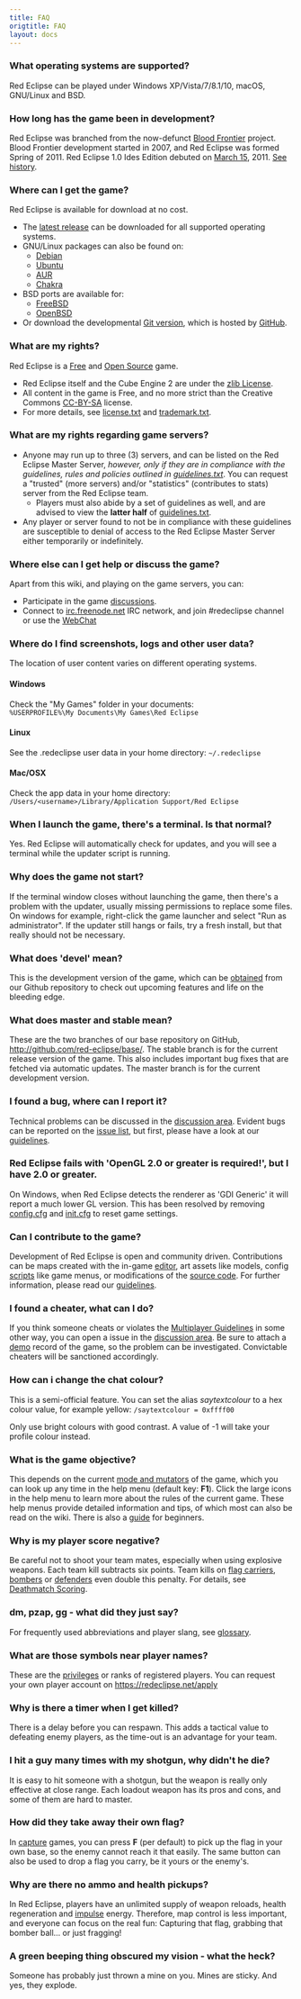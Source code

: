 ```yaml
---
title: FAQ
origtitle: FAQ
layout: docs
---
```

### What operating systems are supported?

Red Eclipse can be played under Windows XP/Vista/7/8.1/10, macOS, GNU/Linux and BSD.

### How long has the game been in development?

Red Eclipse was branched from the now-defunct [Blood Frontier](https://sourceforge.net/projects/bloodfrontier/) project. Blood Frontier development started in 2007, and Red Eclipse was formed Spring of 2011. Red Eclipse 1.0 Ides Edition debuted on [March 15](http://en.wikipedia.org/wiki/Ides_of_march), 2011. [See history](History).

### Where can I get the game?

Red Eclipse is available for download at no cost.

-   The [latest release](https://redeclipse.net/download) can be downloaded for all supported operating systems.
-   GNU/Linux packages can also be found on:
    -   [Debian](Install-Guide#Debian/Ubuntu_repository)
    -   [Ubuntu](Install-Guide#Debian/Ubuntu_repository)
    -   [AUR](https://aur.archlinux.org/packages/redeclipse)
    -   [Chakra](https://chakralinux.org/ccr/packages.php?O=0&K=redeclipse&do_Search=+Go+)
-   BSD ports are available for:
    -   [FreeBSD](https://www.freshports.org/games/redeclipse/)
    -   [OpenBSD](http://ports.su/games/redeclipse,-main)
-   Or download the developmental [Git version](https://redeclipse.net/devel), which is hosted by [GitHub](https://github.com/red-eclipse/base).

### What are my rights?

Red Eclipse is a [Free](http://www.gnu.org/philosophy/free-sw.html) and [Open Source](http://www.opensource.org/) game.

-   Red Eclipse itself and the Cube Engine 2 are under the [zlib License](http://en.wikipedia.org/wiki/Zlib_License).
-   All content in the game is Free, and no more strict than the Creative Commons [CC-BY-SA](http://creativecommons.org/licenses/by-sa/3.0/) license.
-   For more details, see [license.txt](https://raw.githubusercontent.com/red-eclipse/base/master/doc/license.txt) and [trademark.txt](https://raw.githubusercontent.com/red-eclipse/base/master/doc/trademark.txt).

### What are my rights regarding game servers?

-   Anyone may run up to three (3) servers, and can be listed on the Red Eclipse Master Server, *however, only if they are in compliance with the guidelines, rules and policies outlined in [guidelines.txt](https://raw.githubusercontent.com/red-eclipse/base/master/doc/guidelines.txt)*. You can request a "trusted" (more servers) and/or "statistics" (contributes to stats) server from the Red Eclipse team.
    -   Players must also abide by a set of guidelines as well, and are advised to view the **latter half** of [guidelines.txt](https://raw.githubusercontent.com/red-eclipse/base/master/doc/guidelines.txt).
-   Any player or server found to not be in compliance with these guidelines are susceptible to denial of access to the Red Eclipse Master Server either temporarily or indefinitely.

### Where else can I get help or discuss the game?

Apart from this wiki, and playing on the game servers, you can:

-   Participate in the game [discussions](https://redeclipse.net/discuss).
-   Connect to [irc.freenode.net](irc://irc.freenode.net) IRC network, and join \#redeclipse channel or use the [WebChat](https://redeclipse.net/chat)

### Where do I find screenshots, logs and other user data?

The location of user content varies on different operating systems.

#### Windows

Check the "My Games" folder in your documents: `%USERPROFILE%\My Documents\My Games\Red Eclipse`

#### Linux

See the .redeclipse user data in your home directory: `~/.redeclipse`

#### Mac/OSX

Check the app data in your home directory: `/Users/<username>/Library/Application Support/Red Eclipse`

### When I launch the game, there's a terminal. Is that normal?

Yes. Red Eclipse will automatically check for updates, and you will see a terminal while the updater script is running.

### Why does the game not start?

If the terminal window closes without launching the game, then there's a problem with the updater, usually missing permissions to replace some files. On windows for example, right-click the game launcher and select "Run as administrator". If the updater still hangs or fails, try a fresh install, but that really should not be necessary.

### What does 'devel' mean?

This is the development version of the game, which can be [obtained](Development-Version) from our Github repository to check out upcoming features and life on the bleeding edge.

### What does master and stable mean?

These are the two branches of our base repository on GitHub, <http://github.com/red-eclipse/base/>. The stable branch is for the current release version of the game. This also includes important bug fixes that are fetched via automatic updates. The master branch is for the current development version.

### I found a bug, where can I report it?

Technical problems can be discussed in the [discussion area](https://redeclipse.net/discuss). Evident bugs can be reported on the [issue list](https://redeclipse.net/issues), but first, please have a look at our [guidelines](Contribution-Guidelines).

### Red Eclipse fails with 'OpenGL 2.0 or greater is required!', but I have 2.0 or greater.

On Windows, when Red Eclipse detects the renderer as 'GDI Generic' it will report a much lower GL version. This has been resolved by removing [config.cfg](Game-Settings#config.cfg) and [init.cfg](Game-Settings#init.cfg) to reset game settings.

### Can I contribute to the game?

Development of Red Eclipse is open and community driven. Contributions can be maps created with the in-game [editor](Editing-Guide), art assets like models, config [scripts](Cubescript-Guide) like game menus, or modifications of the [source code](https://github.com/red-eclipse/base/tree/master/src). For further information, please read our [guidelines](Contribution-Guidelines).

### I found a cheater, what can I do?

If you think someone cheats or violates the [Multiplayer Guidelines](Multiplayer-Guidelines) in some other way, you can open a issue in the [discussion area](https://redeclipse.net/discuss). Be sure to attach a [demo](Demo-Guide) record of the game, so the problem can be investigated. Convictable cheaters will be sanctioned accordingly.

### How can i change the chat colour?

This is a semi-official feature. You can set the alias *saytextcolour* to a hex colour value, for example yellow: `/saytextcolour = 0xffff00`

Only use bright colours with good contrast. A value of -1 will take your profile colour instead.

### What is the game objective?

This depends on the current [mode and mutators](GameModes_and_Mutators) of the game, which you can look up any time in the help menu (default key: **F1**). Click the large icons in the help menu to learn more about the rules of the current game. These help menus provide detailed information and tips, of which most can also be read on the wiki. There is also a [guide](Gameplay-Guide) for beginners.

### Why is my player score negative?

Be careful not to shoot your team mates, especially when using explosive weapons. Each team kill subtracts six points. Team kills on [flag carriers](Capture-the-Flag), [bombers](Bomber-ball) or [defenders](Defend-and-Control) even double this penalty. For details, see [Deathmatch Scoring](Deathmatch#Scoring).

### dm, pzap, gg - what did they just say?

For frequently used abbreviations and player slang, see [glossary](Glossary).

### What are those symbols near player names?

These are the [privileges](Privileges) or ranks of registered players. You can request your own player account on <https://redeclipse.net/apply>

### Why is there a timer when I get killed?

There is a delay before you can respawn. This adds a tactical value to defeating enemy players, as the time-out is an advantage for your team.

### I hit a guy many times with my shotgun, why didn't he die?

It is easy to hit someone with a shotgun, but the weapon is really only effective at close range. Each loadout weapon has its pros and cons, and some of them are hard to master.

### How did they take away their own flag?

In [capture](Capture-the-Flag) games, you can press **F** (per default) to pick up the flag in your own base, so the enemy cannot reach it that easily. The same button can also be used to drop a flag you carry, be it yours or the enemy's.

### Why are there no ammo and health pickups?

In Red Eclipse, players have an unlimited supply of weapon reloads, health regeneration and [impulse](Impulse-Guide) energy. Therefore, map control is less important, and everyone can focus on the real fun: Capturing that flag, grabbing that bomber ball… or just fragging!

### A green beeping thing obscured my vision - what the heck?

Someone has probably just thrown a mine on you. Mines are sticky. And yes, they explode.
